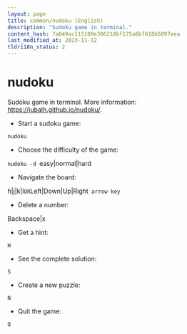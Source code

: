 ```yaml
---
layout: page
title: common/nudoku (English)
description: "Sudoku game in terminal."
content_hash: 7a849ac115100e306218bf175a6bf618b5097eea
last_modified_at: 2023-11-12
tldri18n_status: 2
---
```

# nudoku

Sudoku game in terminal.
More information: <https://jubalh.github.io/nudoku/>.

- Start a sudoku game:

`nudoku`

- Choose the difficulty of the game:

`nudoku -d `<span class="tldr-var badge badge-pill bg-dark-lm bg-white-dm text-white-lm text-dark-dm font-weight-bold">easy|normal|hard</span>

- Navigate the board:

<span class="tldr-var badge badge-pill bg-dark-lm bg-white-dm text-white-lm text-dark-dm font-weight-bold">h|j|k|l</span>` OR `<span class="tldr-var badge badge-pill bg-dark-lm bg-white-dm text-white-lm text-dark-dm font-weight-bold">Left|Down|Up|Right</span>` arrow key`

- Delete a number:

<span class="tldr-var badge badge-pill bg-dark-lm bg-white-dm text-white-lm text-dark-dm font-weight-bold">Backspace|x</span>

- Get a hint:

`H`

- See the complete solution:

`S`

- Create a new puzzle:

`N`

- Quit the game:

`Q`
